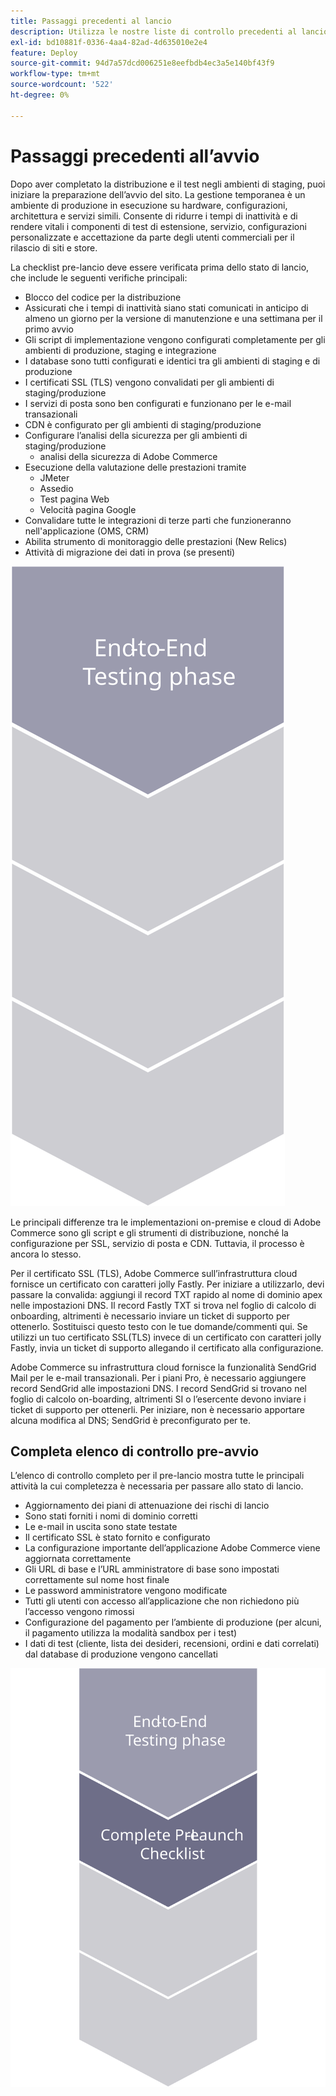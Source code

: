```yaml
---
title: Passaggi precedenti al lancio
description: Utilizza le nostre liste di controllo precedenti al lancio per garantire un’implementazione fluida del sito Adobe Commerce.
exl-id: bd10881f-0336-4aa4-82ad-4d635010e2e4
feature: Deploy
source-git-commit: 94d7a57dcd006251e8eefbdb4ec3a5e140bf43f9
workflow-type: tm+mt
source-wordcount: '522'
ht-degree: 0%

---
```


# Passaggi precedenti all’avvio

Dopo aver completato la distribuzione e il test negli ambienti di staging, puoi iniziare la preparazione dell’avvio del sito. La gestione temporanea è un ambiente di produzione in esecuzione su hardware, configurazioni, architettura e servizi simili. Consente di ridurre i tempi di inattività e di rendere vitali i componenti di test di estensione, servizio, configurazioni personalizzate e accettazione da parte degli utenti commerciali per il rilascio di siti e store.

La checklist pre-lancio deve essere verificata prima dello stato di lancio, che include le seguenti verifiche principali:

- Blocco del codice per la distribuzione
- Assicurati che i tempi di inattività siano stati comunicati in anticipo di almeno un giorno per la versione di manutenzione e una settimana per il primo avvio
- Gli script di implementazione vengono configurati completamente per gli ambienti di produzione, staging e integrazione
- I database sono tutti configurati e identici tra gli ambienti di staging e di produzione
- I certificati SSL (TLS) vengono convalidati per gli ambienti di staging/produzione
- I servizi di posta sono ben configurati e funzionano per le e-mail transazionali
- CDN è configurato per gli ambienti di staging/produzione
- Configurare l’analisi della sicurezza per gli ambienti di staging/produzione
   - analisi della sicurezza di Adobe Commerce
- Esecuzione della valutazione delle prestazioni tramite
   - JMeter
   - Assedio
   - Test pagina Web
   - Velocità pagina Google
- Convalidare tutte le integrazioni di terze parti che funzioneranno nell&#39;applicazione (OMS, CRM)
- Abilita strumento di monitoraggio delle prestazioni (New Relics)
- Attività di migrazione dei dati in prova (se presenti)

![Diagramma che mostra la fase 1 del processo di avvio](../../assets/playbooks/launch-steps-1.svg)

Le principali differenze tra le implementazioni on-premise e cloud di Adobe Commerce sono gli script e gli strumenti di distribuzione, nonché la configurazione per SSL, servizio di posta e CDN. Tuttavia, il processo è ancora lo stesso.

Per il certificato SSL (TLS), Adobe Commerce sull’infrastruttura cloud fornisce un certificato con caratteri jolly Fastly. Per iniziare a utilizzarlo, devi passare la convalida: aggiungi il record TXT rapido al nome di dominio apex nelle impostazioni DNS. Il record Fastly TXT si trova nel foglio di calcolo di onboarding, altrimenti è necessario inviare un ticket di supporto per ottenerlo. Sostituisci questo testo con le tue domande/commenti qui. Se utilizzi un tuo certificato SSL(TLS) invece di un certificato con caratteri jolly Fastly, invia un ticket di supporto allegando il certificato alla configurazione.

Adobe Commerce su infrastruttura cloud fornisce la funzionalità SendGrid Mail per le e-mail transazionali. Per i piani Pro, è necessario aggiungere record SendGrid alle impostazioni DNS. I record SendGrid si trovano nel foglio di calcolo on-boarding, altrimenti SI o l’esercente devono inviare i ticket di supporto per ottenerli. Per iniziare, non è necessario apportare alcuna modifica al DNS; SendGrid è preconfigurato per te.

## Completa elenco di controllo pre-avvio

L’elenco di controllo completo per il pre-lancio mostra tutte le principali attività la cui completezza è necessaria per passare allo stato di lancio.

- Aggiornamento dei piani di attenuazione dei rischi di lancio
- Sono stati forniti i nomi di dominio corretti
- Le e-mail in uscita sono state testate
- Il certificato SSL è stato fornito e configurato
- La configurazione importante dell’applicazione Adobe Commerce viene aggiornata correttamente
- Gli URL di base e l’URL amministratore di base sono impostati correttamente sul nome host finale
- Le password amministratore vengono modificate
- Tutti gli utenti con accesso all’applicazione che non richiedono più l’accesso vengono rimossi
- Configurazione del pagamento per l’ambiente di produzione (per alcuni, il pagamento utilizza la modalità sandbox per i test)
- I dati di test (cliente, lista dei desideri, recensioni, ordini e dati correlati) dal database di produzione vengono cancellati

![Diagramma che mostra la fase 2 del processo di avvio](../../assets/playbooks/launch-steps-2.svg)
